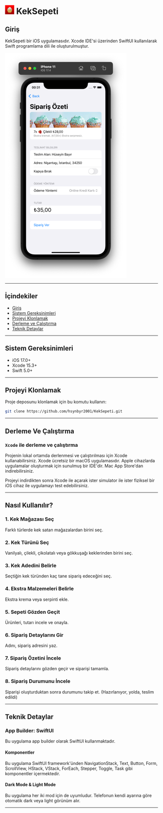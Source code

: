 # ![Logo](./keklogo.png) KekSepeti

## Giriş

KekSepeti bir iOS uygulamasıdır. Xcode IDE'si üzerinden SwiftUI kullanılarak Swift programlama dili ile oluşturulmuştur. 

![Screenshot](./screenshot.png)

---

## İçindekiler
- [Giriş](#giriş)
- [Sistem Gereksinimleri](#sistem-gereksinimleri)
- [Projeyi Klonlamak](#projeyi-klonlamak)
- [Derleme ve Çalıştırma](#derleme-ve-çalıştırma)
- [Teknik Detaylar](#teknik-detaylar)

---

## Sistem Gereksinimleri
- iOS 17.0+
- Xcode 15.3+
- Swift 5.0+

---

## Projeyi Klonlamak

Proje deposunu klonlamak için bu komutu kullanın:
```bash
git clone https://github.com/hsynbyr2001/KekSepeti.git
```

---

## Derleme Ve Çalıştırma

### `Xcode` ile derleme ve çalıştırma
Projenin lokal ortamda derlenmesi ve çalıştırılması için Xcode kullanabilirsiniz. Xcode ücretsiz bir macOS uygulamasıdır. Apple cihazlarda uygulamalar oluşturmak için sunulmuş bir IDE'dir. Mac App Store'dan indirebilirsiniz.

Projeyi indirdikten sonra Xcode ile açarak ister simulator ile ister fiziksel bir iOS cihaz ile uygulamayı test edebilirsiniz.

---

## Nasıl Kullanılır?

### 1. Kek Mağazası Seç
Farklı türlerde kek satan mağazalardan birini seç. 

### 2. Kek Türünü Seç
Vanilyalı, çilekli, çikolatalı veya gökkuşağı keklerinden birini seç. 

### 3. Kek Adedini Belirle
Seçtiğin kek türünden kaç tane sipariş edeceğini seç.

### 4. Ekstra Malzemeleri Belirle
Ekstra krema veya serpinti ekle.

### 5. Sepeti Gözden Geçit
Ürünleri, tutarı incele ve onayla.

### 6. Sipariş Detaylarını Gir
Adını, sipariş adresini yaz.

### 7. Sipariş Özetini İncele
Sipariş detaylarını gözden geçir ve siparişi tamamla.

### 8. Sipariş Durumunu İncele
Siparişi oluşturduktan sonra durumunu takip et. (Hazırlanıyor, yolda, teslim edildi)

---

## Teknik Detaylar
### App Builder: SwiftUI
Bu uygulama app builder olarak SwiftUI kullanmaktadır.

#### Komponentler
Bu uygulama SwiftUI framework'ünden NavigationStack, Text, Button, Form, ScrollView, HStack, VStack, ForEach, Stepper, Toggle, Task gibi komponentler içermektedir.

#### Dark Mode & Light Mode
Bu uygulama her iki mod için de uyumludur. Telefonun kendi ayarına göre otomatik dark veya light görünüm alır.

---
